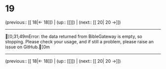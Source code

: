 # 19

(previous:: [[ 18|← 18]]) | (up:: [[]]) | (next:: [[ 20| 20 →]])

***
[0;31;49mError: the data returned from BibleGateway is empty, so stopping. Please check your usage, and if still a problem, please raise an issue on GitHub.[0m

***

(previous:: [[ 18|← 18]]) | (up:: [[]]) | (next:: [[ 20| 20 →]])
